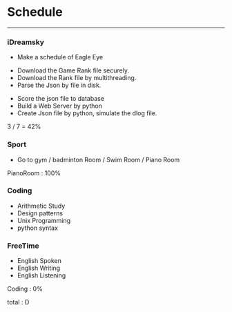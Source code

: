 # Schedule
- - -

### iDreamsky 

- Make a schedule of Eagle Eye
+ Download the Game Rank file securely.
+ Download the Rank file by multithreading.
+ Parse the Json by file in disk.
- Score the json file to database
- Build a Web Server by python
- Create Json file by python, simulate the dlog file.

3 / 7 = 42%

### Sport

+ Go to gym / badminton Room / Swim Room / Piano Room

PianoRoom : 100%

### Coding 

- Arithmetic Study
- Design patterns
- Unix Programming 
- python syntax

### FreeTime

- English Spoken
- English Writing
- English Listening

Coding : 0%


total : D



